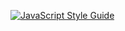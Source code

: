 [![JavaScript Style Guide](https://img.shields.io/badge/code_style-standard-brightgreen.svg)](https://standardjs.com)